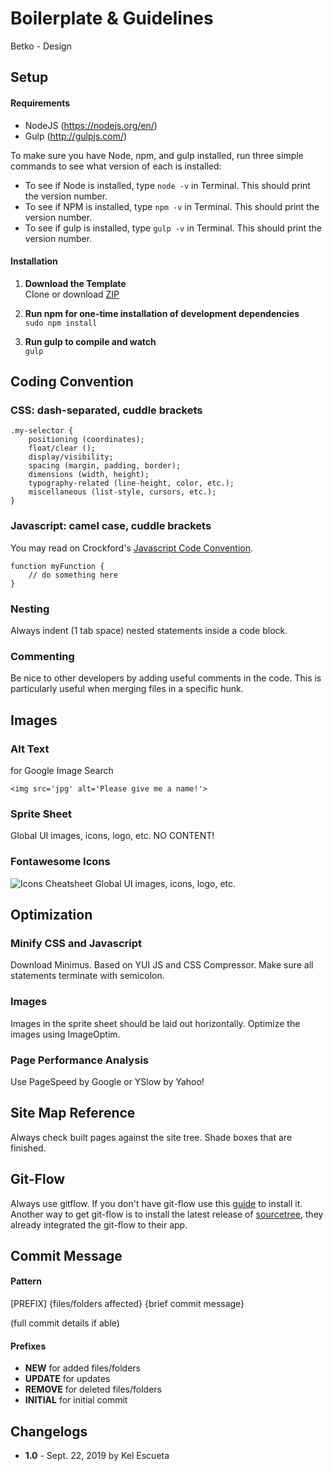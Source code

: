# Boilerplate & Guidelines

Betko - Design

## Setup

#### Requirements
* NodeJS (https://nodejs.org/en/)
* Gulp (http://gulpjs.com/)

To make sure you have Node, npm, and gulp installed, run three simple commands to see what version of each is installed:
* To see if Node is installed, type `node -v` in Terminal. This should print the version number.
* To see if NPM is installed, type `npm -v` in Terminal. This should print the version number.
* To see if gulp is installed, type `gulp -v` in Terminal. This should print the version number.

#### Installation
1. **Download the Template**  
  Clone or download [ZIP](https://bitbucket.org/frontenddevelopment/boilerplate/get/master.zip)


2. **Run npm for one-time installation of development dependencies**  
  `sudo npm install`


3. **Run gulp to compile and watch**  
  `gulp`

## Coding Convention

### CSS: dash-separated, cuddle brackets

	.my-selector {
		positioning (coordinates);
		float/clear ();
		display/visibility;
		spacing (margin, padding, border);
		dimensions (width, height);
		typography-related (line-height, color, etc.);
		miscellaneous (list-style, cursors, etc.);
	}

### Javascript: camel case, cuddle brackets

You may read on Crockford's [Javascript Code Convention](http://javascript.crockford.com/code.html).

	function myFunction {
		// do something here
	}

### Nesting

Always indent (1 tab space) nested statements inside a code block.

### Commenting

Be nice to other developers by adding useful comments in the code. This is particularly useful when merging files in a specific hunk.

## Images

### Alt Text
for Google Image Search

	<img src='jpg' alt='Please give me a name!'>

### Sprite Sheet
Global UI images, icons, logo, etc. NO CONTENT! 

### Fontawesome Icons
![Icons Cheatsheet](http://fontawesome.io/icons/)
Global UI images, icons, logo, etc. 

## Optimization

### Minify CSS and Javascript

Download Minimus. Based on YUI JS and CSS Compressor. Make sure all statements terminate with semicolon.

### Images

Images in the sprite sheet should be laid out horizontally. Optimize the images using ImageOptim.

### Page Performance Analysis

Use PageSpeed by Google or YSlow by Yahoo!

## Site Map Reference
Always check built pages against the site tree. Shade boxes that are finished.

## Git-Flow

Always use gitflow. If you don't have git-flow use this [guide](https://github.com/nvie/gitflow/wiki/Mac-OS-X) to install it.
Another way to get git-flow is to install the latest release of [sourcetree](http://www.sourcetreeapp.com/), they already integrated the git-flow to their app.

## Commit Message

#### Pattern
[PREFIX] {files/folders affected} {brief commit message}

(full commit details if able)

#### Prefixes

- **NEW** for added files/folders
- **UPDATE** for updates
- **REMOVE** for deleted files/folders
- **INITIAL** for initial commit


## Changelogs
- **1.0** - Sept. 22, 2019 by Kel Escueta
